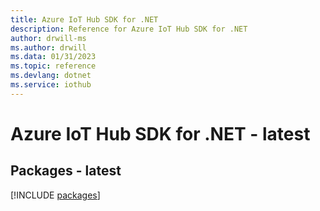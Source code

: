 ```yaml
---
title: Azure IoT Hub SDK for .NET
description: Reference for Azure IoT Hub SDK for .NET
author: drwill-ms
ms.author: drwill
ms.data: 01/31/2023
ms.topic: reference
ms.devlang: dotnet
ms.service: iothub
---
```

# Azure IoT Hub SDK for .NET - latest
## Packages - latest
[!INCLUDE [packages](iot-hub-index.md)]